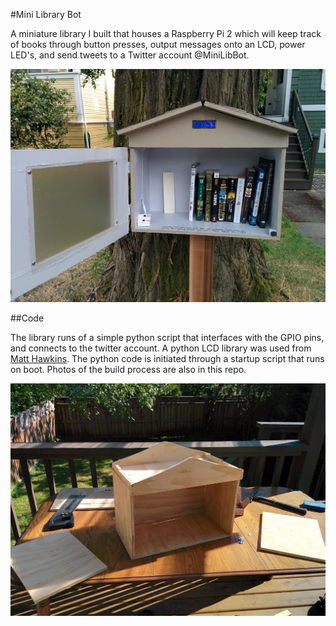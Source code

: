 #Mini Library Bot

A miniature library I built that houses a Raspberry Pi 2 which will keep track of books through button presses, 
output messages onto an LCD, power LED's, and send tweets to a Twitter account @MiniLibBot.
	
![Finished Photo](/Photos/IMG_20160618_181944.jpg)
	
	
##Code	
	
The library runs of a simple python script that interfaces with the GPIO pins, and connects to 
the twitter account. A python LCD library was used from [Matt Hawkins](https://www.raspberrypi-spy.co.uk/).
The python code is initiated through a startup script that runs on boot. 
Photos of the build process are also in this repo. 
	
![Building the Library](/Photos/IMG_20160429_163801.jpg)